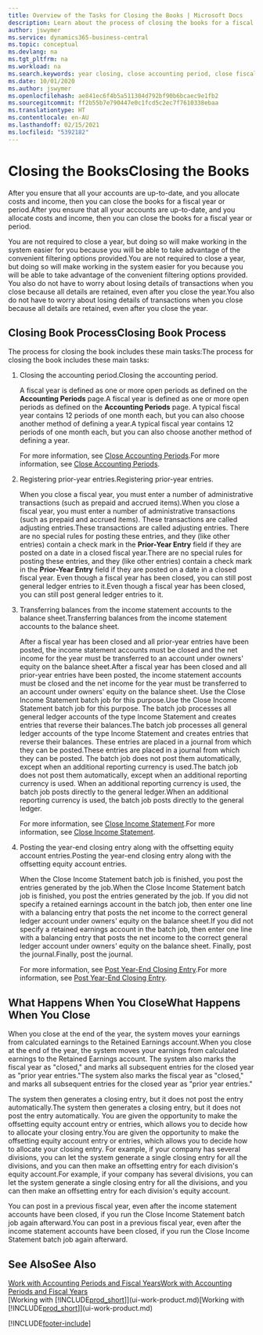 ```yaml
---
title: Overview of the Tasks for Closing the Books | Microsoft Docs
description: Learn about the process of closing the books for a fiscal year or period, and what happens after you close at the end of a year.
author: jswymer
ms.service: dynamics365-business-central
ms.topic: conceptual
ms.devlang: na
ms.tgt_pltfrm: na
ms.workload: na
ms.search.keywords: year closing, close accounting period, close fiscal year, bank account detailed trial balance
ms.date: 10/01/2020
ms.author: jswymer
ms.openlocfilehash: ae841ec6f4b5a511304d792bf90b6bcaec9e1fb2
ms.sourcegitcommit: ff2b55b7e790447e0c1fcd5c2ec7f7610338ebaa
ms.translationtype: HT
ms.contentlocale: en-AU
ms.lasthandoff: 02/15/2021
ms.locfileid: "5392182"
---
```

# <a name="closing-the-books"></a><span data-ttu-id="a42f6-103">Closing the Books</span><span class="sxs-lookup"><span data-stu-id="a42f6-103">Closing the Books</span></span>
<span data-ttu-id="a42f6-104">After you ensure that all your accounts are up-to-date, and you allocate costs and income, then you can close the books for a fiscal year or period.</span><span class="sxs-lookup"><span data-stu-id="a42f6-104">After you ensure that all your accounts are up-to-date, and you allocate costs and income, then you can close the books for a fiscal year or period.</span></span>

<span data-ttu-id="a42f6-105">You are not required to close a year, but doing so will make working in the system easier for you because you will be able to take advantage of the convenient filtering options provided.</span><span class="sxs-lookup"><span data-stu-id="a42f6-105">You are not required to close a year, but doing so will make working in the system easier for you because you will be able to take advantage of the convenient filtering options provided.</span></span> <span data-ttu-id="a42f6-106">You also do not have to worry about losing details of transactions when you close because all details are retained, even after you close the year.</span><span class="sxs-lookup"><span data-stu-id="a42f6-106">You also do not have to worry about losing details of transactions when you close because all details are retained, even after you close the year.</span></span>

## <a name="closing-book-process"></a><span data-ttu-id="a42f6-107">Closing Book Process</span><span class="sxs-lookup"><span data-stu-id="a42f6-107">Closing Book Process</span></span>
<span data-ttu-id="a42f6-108">The process for closing the book includes these main tasks:</span><span class="sxs-lookup"><span data-stu-id="a42f6-108">The process for closing the book includes these main tasks:</span></span>

1. <span data-ttu-id="a42f6-109">Closing the accounting period.</span><span class="sxs-lookup"><span data-stu-id="a42f6-109">Closing the accounting period.</span></span>

    <span data-ttu-id="a42f6-110">A fiscal year is defined as one or more open periods as defined on the **Accounting Periods** page.</span><span class="sxs-lookup"><span data-stu-id="a42f6-110">A fiscal year is defined as one or more open periods as defined on the **Accounting Periods** page.</span></span> <span data-ttu-id="a42f6-111">A typical fiscal year contains 12 periods of one month each, but you can also choose another method of defining a year.</span><span class="sxs-lookup"><span data-stu-id="a42f6-111">A typical fiscal year contains 12 periods of one month each, but you can also choose another method of defining a year.</span></span>

    <span data-ttu-id="a42f6-112">For more information, see [Close Accounting Periods](year-close-account-periods.md).</span><span class="sxs-lookup"><span data-stu-id="a42f6-112">For more information, see [Close Accounting Periods](year-close-account-periods.md).</span></span>
2. <span data-ttu-id="a42f6-113">Registering prior-year entries.</span><span class="sxs-lookup"><span data-stu-id="a42f6-113">Registering prior-year entries.</span></span>

    <span data-ttu-id="a42f6-114">When you close a fiscal year, you must enter a number of administrative transactions (such as prepaid and accrued items).</span><span class="sxs-lookup"><span data-stu-id="a42f6-114">When you close a fiscal year, you must enter a number of administrative transactions (such as prepaid and accrued items).</span></span> <span data-ttu-id="a42f6-115">These transactions are called adjusting entries.</span><span class="sxs-lookup"><span data-stu-id="a42f6-115">These transactions are called adjusting entries.</span></span> <span data-ttu-id="a42f6-116">There are no special rules for posting these entries, and they (like other entries) contain a check mark in the **Prior-Year Entry** field if they are posted on a date in a closed fiscal year.</span><span class="sxs-lookup"><span data-stu-id="a42f6-116">There are no special rules for posting these entries, and they (like other entries) contain a check mark in the **Prior-Year Entry** field if they are posted on a date in a closed fiscal year.</span></span> <span data-ttu-id="a42f6-117">Even though a fiscal year has been closed, you can still post general ledger entries to it.</span><span class="sxs-lookup"><span data-stu-id="a42f6-117">Even though a fiscal year has been closed, you can still post general ledger entries to it.</span></span>
3. <span data-ttu-id="a42f6-118">Transferring balances from the income statement accounts to the balance sheet.</span><span class="sxs-lookup"><span data-stu-id="a42f6-118">Transferring balances from the income statement accounts to the balance sheet.</span></span>

    <span data-ttu-id="a42f6-119">After a fiscal year has been closed and all prior-year entries have been posted, the income statement accounts must be closed and the net income for the year must be transferred to an account under owners' equity on the balance sheet.</span><span class="sxs-lookup"><span data-stu-id="a42f6-119">After a fiscal year has been closed and all prior-year entries have been posted, the income statement accounts must be closed and the net income for the year must be transferred to an account under owners' equity on the balance sheet.</span></span> <span data-ttu-id="a42f6-120">Use the Close Income Statement batch job for this purpose.</span><span class="sxs-lookup"><span data-stu-id="a42f6-120">Use the Close Income Statement batch job for this purpose.</span></span> <span data-ttu-id="a42f6-121">The batch job processes all general ledger accounts of the type Income Statement and creates entries that reverse their balances.</span><span class="sxs-lookup"><span data-stu-id="a42f6-121">The batch job processes all general ledger accounts of the type Income Statement and creates entries that reverse their balances.</span></span> <span data-ttu-id="a42f6-122">These entries are placed in a journal from which they can be posted.</span><span class="sxs-lookup"><span data-stu-id="a42f6-122">These entries are placed in a journal from which they can be posted.</span></span> <span data-ttu-id="a42f6-123">The batch job does not post them automatically, except when an additional reporting currency is used.</span><span class="sxs-lookup"><span data-stu-id="a42f6-123">The batch job does not post them automatically, except when an additional reporting currency is used.</span></span> <span data-ttu-id="a42f6-124">When an additional reporting currency is used, the batch job posts directly to the general ledger.</span><span class="sxs-lookup"><span data-stu-id="a42f6-124">When an additional reporting currency is used, the batch job posts directly to the general ledger.</span></span>

    <span data-ttu-id="a42f6-125">For more information, see [Close Income Statement](year-close-income-statement.md).</span><span class="sxs-lookup"><span data-stu-id="a42f6-125">For more information, see [Close Income Statement](year-close-income-statement.md).</span></span>
4. <span data-ttu-id="a42f6-126">Posting the year-end closing entry along with the offsetting equity account entries.</span><span class="sxs-lookup"><span data-stu-id="a42f6-126">Posting the year-end closing entry along with the offsetting equity account entries.</span></span>

    <span data-ttu-id="a42f6-127">When the Close Income Statement batch job is finished, you post the entries generated by the job.</span><span class="sxs-lookup"><span data-stu-id="a42f6-127">When the Close Income Statement batch job is finished, you post the entries generated by the job.</span></span> <span data-ttu-id="a42f6-128">If you did not specify a retained earnings account in the batch job, then enter one line with a balancing entry that posts the net income to the correct general ledger account under owners' equity on the balance sheet.</span><span class="sxs-lookup"><span data-stu-id="a42f6-128">If you did not specify a retained earnings account in the batch job, then enter one line with a balancing entry that posts the net income to the correct general ledger account under owners' equity on the balance sheet.</span></span> <span data-ttu-id="a42f6-129">Finally, post the journal.</span><span class="sxs-lookup"><span data-stu-id="a42f6-129">Finally, post the journal.</span></span>

    <span data-ttu-id="a42f6-130">For more information, see [Post Year-End Closing Entry](year-how-post-year-end-close-entry.md).</span><span class="sxs-lookup"><span data-stu-id="a42f6-130">For more information, see [Post Year-End Closing Entry](year-how-post-year-end-close-entry.md).</span></span>

## <a name="what-happens-when-you-close"></a><span data-ttu-id="a42f6-131">What Happens When You Close</span><span class="sxs-lookup"><span data-stu-id="a42f6-131">What Happens When You Close</span></span>
<span data-ttu-id="a42f6-132">When you close at the end of the year, the system moves your earnings from calculated earnings to the Retained Earnings account.</span><span class="sxs-lookup"><span data-stu-id="a42f6-132">When you close at the end of the year, the system moves your earnings from calculated earnings to the Retained Earnings account.</span></span> <span data-ttu-id="a42f6-133">The system also marks the fiscal year as "closed," and marks all subsequent entries for the closed year as "prior year entries."</span><span class="sxs-lookup"><span data-stu-id="a42f6-133">The system also marks the fiscal year as "closed," and marks all subsequent entries for the closed year as "prior year entries."</span></span>

<span data-ttu-id="a42f6-134">The system then generates a closing entry, but it does not post the entry automatically.</span><span class="sxs-lookup"><span data-stu-id="a42f6-134">The system then generates a closing entry, but it does not post the entry automatically.</span></span> <span data-ttu-id="a42f6-135">You are given the opportunity to make the offsetting equity account entry or entries, which allows you to decide how to allocate your closing entry.</span><span class="sxs-lookup"><span data-stu-id="a42f6-135">You are given the opportunity to make the offsetting equity account entry or entries, which allows you to decide how to allocate your closing entry.</span></span> <span data-ttu-id="a42f6-136">For example, if your company has several divisions, you can let the system generate a single closing entry for all the divisions, and you can then make an offsetting entry for each division's equity account.</span><span class="sxs-lookup"><span data-stu-id="a42f6-136">For example, if your company has several divisions, you can let the system generate a single closing entry for all the divisions, and you can then make an offsetting entry for each division's equity account.</span></span>

<span data-ttu-id="a42f6-137">You can post in a previous fiscal year, even after the income statement accounts have been closed, if you run the Close Income Statement batch job again afterward.</span><span class="sxs-lookup"><span data-stu-id="a42f6-137">You can post in a previous fiscal year, even after the income statement accounts have been closed, if you run the Close Income Statement batch job again afterward.</span></span>

## <a name="see-also"></a><span data-ttu-id="a42f6-138">See Also</span><span class="sxs-lookup"><span data-stu-id="a42f6-138">See Also</span></span>

[<span data-ttu-id="a42f6-139">Work with Accounting Periods and Fiscal Years</span><span class="sxs-lookup"><span data-stu-id="a42f6-139">Work with Accounting Periods and Fiscal Years</span></span>](finance-accounting-periods-and-fiscal-years.md)  
<span data-ttu-id="a42f6-140">[Working with [!INCLUDE[prod_short](includes/prod_short.md)]](ui-work-product.md)</span><span class="sxs-lookup"><span data-stu-id="a42f6-140">[Working with [!INCLUDE[prod_short](includes/prod_short.md)]](ui-work-product.md)</span></span>


[!INCLUDE[footer-include](includes/footer-banner.md)]
